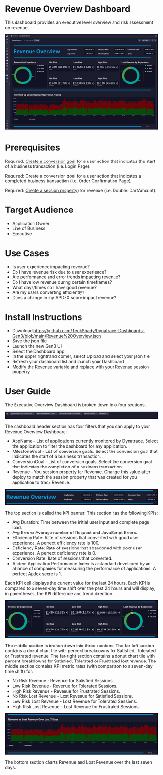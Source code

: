 # Revenue Overview Dashboard
This dashboard provides an executive level overview and risk assessment on revenue.

![Revenue Overview Dashboard](RevenueOverview.png)

# Prerequisites

Required: [Create a conversion goal](https://www.dynatrace.com/support/help/platform-modules/digital-experience/web-applications/analyze-and-use/define-conversion-goals) for a user action that indicates the start of a business transaction (i.e. Login Page).

Required: [Create a conversion goal](https://www.dynatrace.com/support/help/platform-modules/digital-experience/web-applications/analyze-and-use/define-conversion-goals) for a user action that indicates a completed business transaction (i.e. Order Confirmation Page).

Required: [Create a session property](https://www.dynatrace.com/support/help/platform-modules/digital-experience/custom-applications/additional-configuration/define-custom-action-and-session-properties)) for revenue (i.e. Double: CartAmount).

# Target Audience

- Application Owner
- Line of Business
- Executive

# Use Cases

- Is user experience impacting revenue?
- Do I have revenue risk due to user experience?
- Are performance and error trends impacting revenue?
- Do I have low revenue during certain timeframes?
- What days/times do I have good revenue?
- Are my users converting efficiently? 
- Does a change in my APDEX score impact revenue?

# Install Instructions

- Download https://github.com/TechShady/Dynatrace-Dashboards-Gen3/blob/main/Revenue%20Overview.json
- Save the json file
- Launch the new Gen3 UI
- Select the Dashboard app
- In the upper righthand corner, select Upload and select your json file
- Refresh your dashboard list and launch your Dashboard
- Modify the Revenue variable and replace with your Revenue session property

# User Guide

The Executive Overview Dashboard is broken down into four sections.

![Revenue Overview Dashboard](RevenueOverview-0.png)

The dashboard header section has four filters that you can apply to your Revenue Overview Dashboard:
- AppName - List of applications currently monitored by Dynatrace. Select the application to filter the dashboard for any application.
- MilestoneGoal - List of conversion goals. Select the conversion goal that indicates the start of a business transaction.
- ConversionGoal - List of conversion goals. Select the conversion goal that indicates the completion of a business transaction.
- Revenue - You session property for Revenue. Change this value after deploy to match the session property that was created for you application to track Revenue.

![Revenue Overview Dashboard](RevenueOverview-1.png)

The top section is called the KPI banner. This section has the following KPIs:
- Avg Duration: Time between the initial user input and complete page load.
- Avg Errors: Average number of Request and JavaScript Errors.
- Efficiency Rate: Rate of sessions that converted with good user experience. A perfect efficiency rate is 100.
- Deficiency Rate: Rate of sessions that abandoned with poor user experience. A perfect deficiency rate is 0.
- Conversion Rate: Rate of sessions that converted.
- Apdex: Application Performance Index is a standard developed by an alliance of companies for measuring the performance of applications. A perfect Apdex score is 1.

Each KPI cell displays the current value for the last 24 hours. Each KPI is compared to a seven-day time shift over the past 24 hours and will display, in parentheses, the KPI difference and trend direction.

![Revenue Overview Dashboard](RevenueOverview-2.png)

The middle section is broken down into three sections. The far-left section contains a donut chart tile with percent breakdowns for Satisfied, Tolerated or Frustrated revenue. The far-right section contains a donut chart tile with percent breakdowns for Satisfied, Tolerated or Frustrated lost revenue. The middle section contains KPI metric rates (with comparison to a seven-day time shift) for: 
- No Risk Revenue - Revenue for Satisfied Sessions.
- Low Risk Revenue - Revenue for Tolerated Sessions.
- High Risk Revenue - Revenue for Frustrated Sessions.
- No Risk Lost Revenue - Lost Revenue for Satisfied Sessions.
- Low Risk Lost Revenue - Lost Revenue for Tolerated Sessions.
- High Risk Lost Revenue - Lost Revenue for Frustrated Sessions.
 
![Revenue Overview Dashboard](RevenueOverview-3.png)

The bottom section charts Revenue and Lost Revenue over the last seven days.
